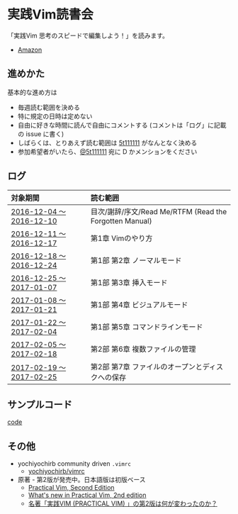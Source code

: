 # 実践Vim読書会

「実践Vim 思考のスピードで編集しよう！」を読みます。

- [Amazon](https://www.amazon.co.jp/dp/B00HWLJI3U)


## 進めかた

基本的な進め方は

- 毎週読む範囲を決める
- 特に規定の日時は定めない
- 自由に好きな時間に読んで自由にコメントする (コメントは「ログ」に記載の issue に書く)
- しばらくは、とりあえず読む範囲は [5t111111](https://github.com/5t111111) がなんとなく決める
- 参加希望者がいたら、[@5t111111](https://twitter.com/5t111111) 宛に D かメンションをください


## ログ

| 対象期間                                                                 | 読む範囲                                                |
| :--                                                                      | :--                                                     |
| [2016-12-04 〜 2016-12-10](https://github.com/yochiyochirb/vim/issues/1) | 目次/謝辞/序文/Read Me/RTFM (Read the Forgotten Manual) |
| [2016-12-11 〜 2016-12-17](https://github.com/yochiyochirb/vim/issues/2) | 第1章 Vimのやり方                                       |
| [2016-12-18 〜 2016-12-24](https://github.com/yochiyochirb/vim/issues/3) | 第1部 第2章 ノーマルモード                              |
| [2016-12-25 〜 2017-01-07](https://github.com/yochiyochirb/vim/issues/4) | 第1部 第3章 挿入モード                                  |
| [2017-01-08 〜 2017-01-21](https://github.com/yochiyochirb/vim/issues/5) | 第1部 第4章 ビジュアルモード                            |
| [2017-01-22 〜 2017-02-04](https://github.com/yochiyochirb/vim/issues/6) | 第1部 第5章 コマンドラインモード                        |
| [2017-02-05 〜 2017-02-18](https://github.com/yochiyochirb/vim/issues/7) | 第2部 第6章 複数ファイルの管理                          |
| [2017-02-19 〜 2017-02-25](https://github.com/yochiyochirb/vim/issues/8) | 第2部 第7章 ファイルのオープンとディスクへの保存        |

## サンプルコード

[code](https://github.com/yochiyochirb/practical-vim/tree/master/code)

## その他

- yochiyochirb community driven `.vimrc`
  - [yochiyochirb/vimrc](https://github.com/yochiyochirb/vimrc)
- 原著 - 第2版が発売中。日本語版は初版ベース
  - [Practical Vim, Second Edition](https://pragprog.com/book/dnvim2/practical-vim-second-edition)
  - [What's new in Practical Vim, 2nd edition](http://vimcasts.org/blog/2015/11/whats-new-in-practical-vim-2nd-edition/)
  - [名著「実践VIM (PRACTICAL VIM) 」の第2版は何が変わったのか？](http://thebrews.info/名著「実践vim-practical-vim-」の第2版は何が変わったのか？/)
